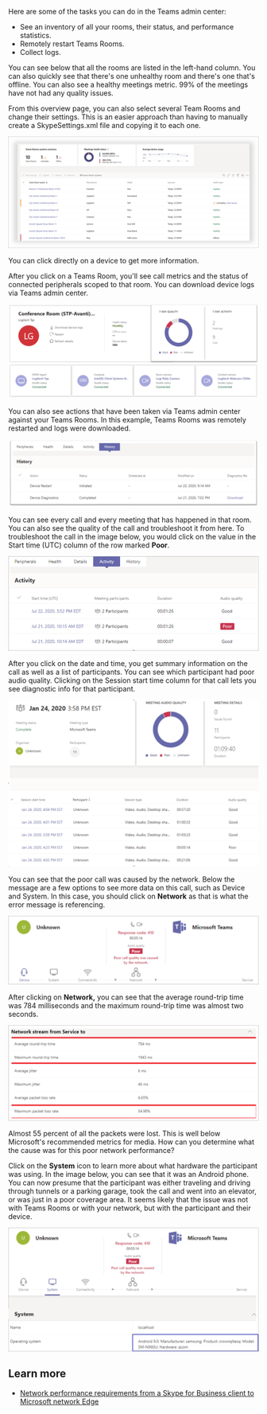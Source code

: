 Here are some of the tasks you can do in the Teams admin center:

- See an inventory of all your rooms, their status, and performance statistics.
- Remotely restart Teams Rooms.
- Collect logs.

You can see below that all the rooms are listed in the left-hand column. You can also quickly see that there's one unhealthy room and there's one that's offline.  You can also see a healthy meetings metric. 99% of the meetings have not had any quality issues.

From this overview page, you can also select several Team Rooms and change their settings. This is an easier approach than having to manually create a SkypeSettings.xml file and copying it to each one.

 [![Teams admin center overview page](../media/teams-admin-center-overview.png)](../media/teams-admin-center-overview-lightbox.png#lightbox)

You can click directly on a device to get more information.

After you click on a Teams Room, you'll see call metrics and the status of connected peripherals scoped to that room. You can download device logs via Teams admin center.

![Call metrics and peripherals status for a room](../media/call-metrics-peripheral-status.png)

You can also see actions that have been taken via Teams admin center against your Teams Rooms. In this example, Teams Rooms was remotely restarted and logs were downloaded.

![See Teams admin center actions history](../media/teams-admin-actions-history.png)

You can see every call and every meeting that has happened in that room. You can also see the quality of the call and troubleshoot it from here. To troubleshoot the call in the image below, you would click on the value in the Start time (UTC) column of the row marked **Poor**.

[![Click on the value in the Start time column of the row marked Poor](../media/troubleshoot-call-quality-1.png)](../media/troubleshoot-call-quality-1-lightbox.png#lightbox)

After you click on the date and time, you get summary information on the call as well as a list of participants. You can see which participant had poor audio quality. Clicking on the Session start time column for that call lets you see diagnostic info for that participant.

[![You can see summary information on the call and a list of participants](../media/troubleshoot-call-quality-2.png)](../media/troubleshoot-call-quality-2-lightbox.png#lightbox)

You can see that the poor call was caused by the network.  Below the message are a few options to see more data on this call, such as Device and System. In this case, you should click on **Network** as that is what the error message is referencing.

[![Click on Network as the poor call quality cause](../media/troubleshoot-call-quality-3.png)](../media/troubleshoot-call-quality-3-lightbox.png#lightbox)

After clicking on **Network,** you can see that the average round-trip time was 784 milliseconds and the maximum round-trip time was almost two seconds.

[![View the round-trip time](../media/troubleshoot-call-quality-4.png)](../media/troubleshoot-call-quality-4-lightbox.png#lightbox)

Almost 55 percent of all the packets were lost. This is well below Microsoft's recommended metrics for media. How can you determine what the cause was for this poor network performance?

Click on the **System** icon to learn more about what hardware the participant was using. In the image below, you can see that it was an Android phone. You can now presume that the participant was either traveling and driving through tunnels or a parking garage, took the call and went into an elevator, or was just in a poor coverage area. It seems likely that the issue was not with Teams Rooms or with your network, but with the participant and their device.

[![See what hardware the participant was using from the System icon](../media/troubleshoot-call-quality-5.png)](../media/troubleshoot-call-quality-5-lightbox.png#lightbox)

## Learn more

- [Network performance requirements from a Skype for Business client to Microsoft network Edge](/skypeforbusiness/optimizing-your-network/media-quality-and-network-connectivity-performance#network-performance-requirements-from-a-skype-for-business-client-to-microsoft-network-edge)
